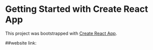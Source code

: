 # Getting Started with Create React App

This project was bootstrapped with [Create React App](https://github.com/facebook/create-react-app).

##website link:
